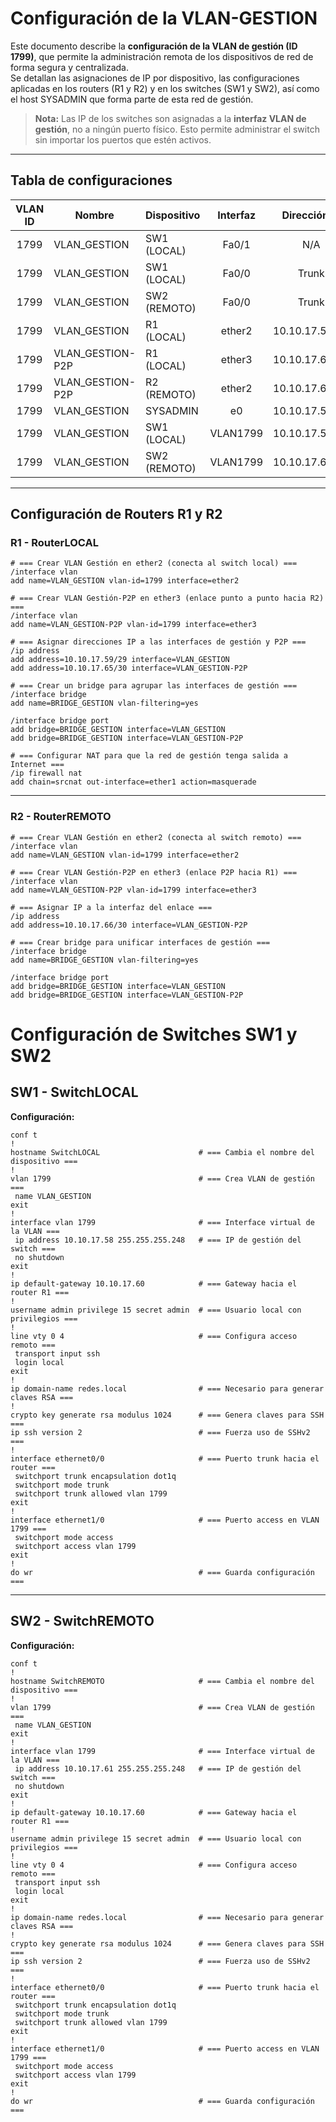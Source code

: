 # Configuración de la VLAN-GESTION

Este documento describe la **configuración de la VLAN de gestión (ID 1799)**, que permite la administración remota de los dispositivos de red de forma segura y centralizada.  
Se detallan las asignaciones de IP por dispositivo, las configuraciones aplicadas en los routers (R1 y R2) y en los switches (SW1 y SW2), así como el host SYSADMIN que forma parte de esta red de gestión.

> **Nota:** Las IP de los switches son asignadas a la **interfaz VLAN de gestión**, no a ningún puerto físico. Esto permite administrar el switch sin importar los puertos que estén activos.

---

## Tabla de configuraciones

| VLAN ID | Nombre           | Dispositivo | Interfaz   | Dirección IP       | Tipo             |
|:-------:|-----------------|-------------|:----------:|:-----------------:|:----------------:|
| 1799    | VLAN_GESTION     | SW1 (LOCAL) | Fa0/1      | N/A               | Access           |
| 1799    | VLAN_GESTION     | SW1 (LOCAL) | Fa0/0      | Trunk             | Trunk            |
| 1799    | VLAN_GESTION     | SW2 (REMOTO)| Fa0/0      | Trunk             | Trunk            |
| 1799    | VLAN_GESTION     | R1 (LOCAL)  | ether2     | 10.10.17.59/29    | Routed           |
| 1799    | VLAN_GESTION-P2P | R1 (LOCAL)  | ether3     | 10.10.17.65/30    | Routed           |
| 1799    | VLAN_GESTION-P2P | R2 (REMOTO) | ether2     | 10.10.17.66/30    | Routed           |
| 1799    | VLAN_GESTION     | SYSADMIN    | e0         | 10.10.17.58/29    | Host             |
| 1799    | VLAN_GESTION     | SW1 (LOCAL) | VLAN1799   | 10.10.17.58/29    | Management IP    |
| 1799    | VLAN_GESTION     | SW2 (REMOTO)| VLAN1799   | 10.10.17.61/29    | Management IP    |

---

## Configuración de Routers R1 y R2

### R1 - RouterLOCAL

```shell
# === Crear VLAN Gestión en ether2 (conecta al switch local) ===
/interface vlan
add name=VLAN_GESTION vlan-id=1799 interface=ether2

# === Crear VLAN Gestión-P2P en ether3 (enlace punto a punto hacia R2) ===
/interface vlan
add name=VLAN_GESTION-P2P vlan-id=1799 interface=ether3

# === Asignar direcciones IP a las interfaces de gestión y P2P ===
/ip address
add address=10.10.17.59/29 interface=VLAN_GESTION
add address=10.10.17.65/30 interface=VLAN_GESTION-P2P

# === Crear un bridge para agrupar las interfaces de gestión ===
/interface bridge
add name=BRIDGE_GESTION vlan-filtering=yes

/interface bridge port
add bridge=BRIDGE_GESTION interface=VLAN_GESTION
add bridge=BRIDGE_GESTION interface=VLAN_GESTION-P2P

# === Configurar NAT para que la red de gestión tenga salida a Internet ===
/ip firewall nat
add chain=srcnat out-interface=ether1 action=masquerade
```

---

### R2 - RouterREMOTO

```shell
# === Crear VLAN Gestión en ether2 (conecta al switch remoto) ===
/interface vlan
add name=VLAN_GESTION vlan-id=1799 interface=ether2

# === Crear VLAN Gestión-P2P en ether3 (enlace P2P hacia R1) ===
/interface vlan
add name=VLAN_GESTION-P2P vlan-id=1799 interface=ether3

# === Asignar IP a la interfaz del enlace ===
/ip address
add address=10.10.17.66/30 interface=VLAN_GESTION-P2P

# === Crear bridge para unificar interfaces de gestión ===
/interface bridge
add name=BRIDGE_GESTION vlan-filtering=yes

/interface bridge port
add bridge=BRIDGE_GESTION interface=VLAN_GESTION
add bridge=BRIDGE_GESTION interface=VLAN_GESTION-P2P
```


# Configuración de Switches SW1 y SW2

## SW1 - SwitchLOCAL


**Configuración:**
```plaintext
conf t
!
hostname SwitchLOCAL                      # === Cambia el nombre del dispositivo ===
!
vlan 1799                                 # === Crea VLAN de gestión ===
 name VLAN_GESTION
exit
!
interface vlan 1799                       # === Interface virtual de la VLAN ===
 ip address 10.10.17.58 255.255.255.248   # === IP de gestión del switch === 
 no shutdown
exit
!
ip default-gateway 10.10.17.60            # === Gateway hacia el router R1 ===
!
username admin privilege 15 secret admin  # === Usuario local con privilegios ===
!
line vty 0 4                              # === Configura acceso remoto ===
 transport input ssh
 login local
exit
!
ip domain-name redes.local                # === Necesario para generar claves RSA ===
!
crypto key generate rsa modulus 1024      # === Genera claves para SSH ===
ip ssh version 2                          # === Fuerza uso de SSHv2 ===
!
interface ethernet0/0                     # === Puerto trunk hacia el router ===
 switchport trunk encapsulation dot1q
 switchport mode trunk
 switchport trunk allowed vlan 1799
exit
!
interface ethernet1/0                     # === Puerto access en VLAN 1799 ===
 switchport mode access
 switchport access vlan 1799
exit
!
do wr                                     # === Guarda configuración ===
```

---

## SW2 - SwitchREMOTO

**Configuración:**
```plaintext
conf t
!
hostname SwitchREMOTO                     # === Cambia el nombre del dispositivo ===
!
vlan 1799                                 # === Crea VLAN de gestión ===
 name VLAN_GESTION
exit
!
interface vlan 1799                       # === Interface virtual de la VLAN ===
 ip address 10.10.17.61 255.255.255.248   # === IP de gestión del switch ===
 no shutdown
exit
!
ip default-gateway 10.10.17.60            # === Gateway hacia el router R1 ===
!
username admin privilege 15 secret admin  # === Usuario local con privilegios ===
!
line vty 0 4                              # === Configura acceso remoto ===
 transport input ssh
 login local
exit
!
ip domain-name redes.local                # === Necesario para generar claves RSA ===
!
crypto key generate rsa modulus 1024      # === Genera claves para SSH ===
ip ssh version 2                          # === Fuerza uso de SSHv2 ===
!
interface ethernet0/0                     # === Puerto trunk hacia el router ===
 switchport trunk encapsulation dot1q
 switchport mode trunk
 switchport trunk allowed vlan 1799
exit
!
interface ethernet1/0                     # === Puerto access en VLAN 1799 ===
 switchport mode access
 switchport access vlan 1799
exit
!
do wr                                     # === Guarda configuración ===
```
